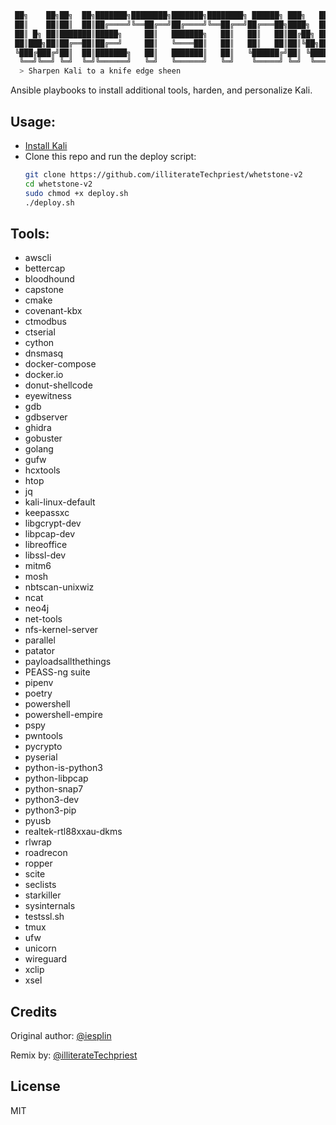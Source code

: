 
```sh
 ██╗    ██╗██╗  ██╗███████╗████████╗███████╗████████╗ ██████╗ ███╗   ██╗███████╗
 ██║    ██║██║  ██║██╔════╝╚══██╔══╝██╔════╝╚══██╔══╝██╔═══██╗████╗  ██║██╔════╝
 ██║ █╗ ██║███████║█████╗     ██║   ███████╗   ██║   ██║   ██║██╔██╗ ██║█████╗  
 ██║███╗██║██╔══██║██╔══╝     ██║   ╚════██║   ██║   ██║   ██║██║╚██╗██║██╔══╝  
 ╚███╔███╔╝██║  ██║███████╗   ██║   ███████║   ██║   ╚██████╔╝██║ ╚████║███████╗
  ╚══╝╚══╝ ╚═╝  ╚═╝╚══════╝   ╚═╝   ╚══════╝   ╚═╝    ╚═════╝ ╚═╝  ╚═══╝╚══════╝
  > Sharpen Kali to a knife edge sheen
```

Ansible playbooks to install additional tools, harden, and personalize Kali.

Usage:
------

- [Install Kali](https://www.kali.org/get-kali/)
- Clone this repo and run the deploy script:
    ```zsh
    git clone https://github.com/illiterateTechpriest/whetstone-v2
    cd whetstone-v2
    sudo chmod +x deploy.sh
    ./deploy.sh
    ```

Tools:
-------

- awscli
- bettercap
- bloodhound
- capstone
- cmake
- covenant-kbx
- ctmodbus
- ctserial
- cython
- dnsmasq
- docker-compose
- docker.io
- donut-shellcode
- eyewitness
- gdb
- gdbserver
- ghidra
- gobuster
- golang
- gufw
- hcxtools
- htop
- jq
- kali-linux-default
- keepassxc
- libgcrypt-dev
- libpcap-dev
- libreoffice
- libssl-dev
- mitm6
- mosh
- nbtscan-unixwiz
- ncat
- neo4j
- net-tools
- nfs-kernel-server
- parallel
- patator
- payloadsallthethings
- PEASS-ng suite
- pipenv
- poetry
- powershell
- powershell-empire
- pspy 
- pwntools
- pycrypto 
- pyserial 
- python-is-python3
- python-libpcap
- python-snap7
- python3-dev
- python3-pip
- pyusb 
- realtek-rtl88xxau-dkms
- rlwrap
- roadrecon
- ropper
- scite
- seclists
- starkiller
- sysinternals
- testssl.sh
- tmux
- ufw
- unicorn
- wireguard
- xclip
- xsel

Credits
-------

Original author: [@iesplin](https://github.com/)

Remix by: [@illiterateTechpriest](https://github.com/illiterateTechpriest/)

License
-------

MIT
